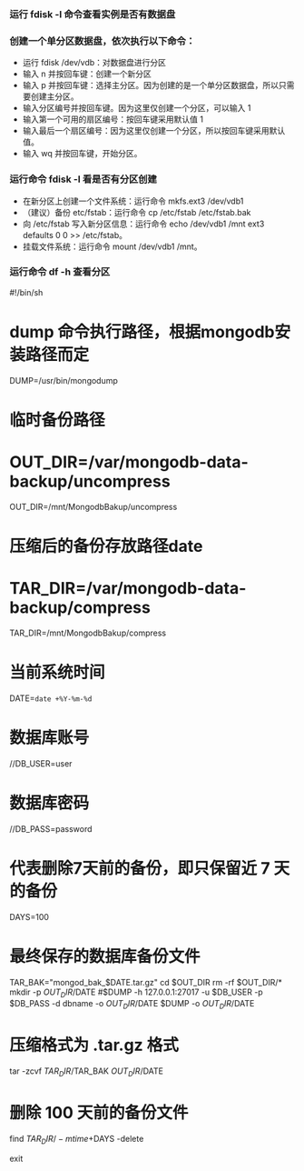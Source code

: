 ### 运行 fdisk -l 命令查看实例是否有数据盘
### 创建一个单分区数据盘，依次执行以下命令：
+ 运行 fdisk /dev/vdb：对数据盘进行分区
+ 输入 n 并按回车键：创建一个新分区
+ 输入 p 并按回车键：选择主分区。因为创建的是一个单分区数据盘，所以只需要创建主分区。
+ 输入分区编号并按回车键。因为这里仅创建一个分区，可以输入 1
+ 输入第一个可用的扇区编号：按回车键采用默认值 1
+ 输入最后一个扇区编号：因为这里仅创建一个分区，所以按回车键采用默认值。
+ 输入 wq 并按回车键，开始分区。
###  运行命令 fdisk -l 看是否有分区创建
+ 在新分区上创建一个文件系统：运行命令 mkfs.ext3 /dev/vdb1
+ （建议）备份 etc/fstab：运行命令 cp /etc/fstab /etc/fstab.bak
+ 向 /etc/fstab 写入新分区信息：运行命令 echo /dev/vdb1 /mnt ext3 defaults 0 0 >> /etc/fstab。
+ 挂载文件系统：运行命令 mount /dev/vdb1 /mnt。
### 运行命令 df -h 查看分区
#!/bin/sh
# dump 命令执行路径，根据mongodb安装路径而定
DUMP=/usr/bin/mongodump
# 临时备份路径
# OUT_DIR=/var/mongodb-data-backup/uncompress
OUT_DIR=/mnt/MongodbBakup/uncompress
# 压缩后的备份存放路径date
# TAR_DIR=/var/mongodb-data-backup/compress
TAR_DIR=/mnt/MongodbBakup/compress
# 当前系统时间
DATE=`date +%Y-%m-%d`
# 数据库账号
//DB_USER=user
# 数据库密码
//DB_PASS=password
# 代表删除7天前的备份，即只保留近 7 天的备份
DAYS=100
# 最终保存的数据库备份文件
TAR_BAK="mongod_bak_$DATE.tar.gz"
cd $OUT_DIR
rm -rf $OUT_DIR/*
mkdir -p $OUT_DIR/$DATE
#$DUMP -h 127.0.0.1:27017 -u $DB_USER -p $DB_PASS -d dbname -o $OUT_DIR/$DATE
$DUMP -o $OUT_DIR/$DATE
# 压缩格式为 .tar.gz 格式
tar -zcvf $TAR_DIR/$TAR_BAK $OUT_DIR/$DATE
# 删除 100 天前的备份文件
find $TAR_DIR/ -mtime +$DAYS -delete

exit